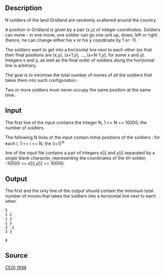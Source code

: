 <h2>Description</h2><p>N soldiers of the land Gridland are randomly scattered around the country. 
</p>A position in Gridland is given by a pair (x,y) of integer coordinates. Soldiers can move - in one move, one soldier can go one unit up, down, left or right (hence, he can change either his x or his y coordinate by 1 or -1). 

The soldiers want to get into a horizontal line next to each other (so that their final positions are (x,y), (x+1,y), ..., (x+N-1,y), for some x and y). Integers x and y, as well as the final order of soldiers along the horizontal line is arbitrary. 

The goal is to minimise the total number of moves of all the soldiers that takes them into such configuration. 

Two or more soldiers must never occupy the same position at the same time. 
<h2>Input</h2><p>The first line of the input contains the integer N, 1 &lt;= N &lt;= 10000, the number of soldiers. 
</p>The following N lines of the input contain initial positions of the soldiers : for each i, 1 &lt;= i &lt;= N, the (i+1)<sup>st</sup><p> line of the input file contains a pair of integers x[i] and y[i] separated by a single blank character, representing the coordinates of the ith soldier, -10000 &lt;= x[i],y[i] &lt;= 10000. 
</p><h2>Output</h2><p>The first and the only line of the output should contain the minimum total number of moves that takes the soldiers into a horizontal line next to each other. </p><pre><code class="language-input1">5
1 2
2 2
1 3
3 -2
3 3
</code></pre><pre><code class="language-output1">8</code></pre><h2>Source</h2><a href="searchproblem?field=source&amp;key=CEOI+1998">CEOI 1998</a>